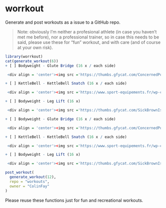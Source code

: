 
<!-- README.md is generated from README.Rmd. Please edit that file -->

# worrkout

Generate and post workouts as a issue to a GitHub repo.

> Note: obviously I’m neither a profesional athlete (in case you haven’t
> met me before), nor a professional trainer, so in case this needs to
> be said, please use these for “fun” workout, and with care (and of
> course at your own risk).

``` r
library(worrkout)
cat(generate_workout(6))
+ [ ] Bodyweight - Glute Bridge (16 x / each side) 

 <div align = 'center'><img src ='https://thumbs.gfycat.com/ConcernedPointedHornet-size_restricted.gif' width = '400px'> </img></div>

+ [ ] KettleBell - KettleBell Snatch (16 x / each side) 

 <div align = 'center'><img src ='https://www.sport-equipements.fr/wp-content/uploads/2018/04/goblet-snatch-kb.gif' width = '400px'> </img></div>

+ [ ] Bodyweight - Leg Lift (16 x) 

 <div align = 'center'><img src ='https://thumbs.gfycat.com/SickBrownIsabellinewheatear-max-1mb.gif' width = '400px'> </img></div>

+ [ ] Bodyweight - Glute Bridge (16 x / each side) 

 <div align = 'center'><img src ='https://thumbs.gfycat.com/ConcernedPointedHornet-size_restricted.gif' width = '400px'> </img></div>

+ [ ] KettleBell - KettleBell Snatch (16 x / each side) 

 <div align = 'center'><img src ='https://www.sport-equipements.fr/wp-content/uploads/2018/04/goblet-snatch-kb.gif' width = '400px'> </img></div>

+ [ ] Bodyweight - Leg Lift (16 x) 

 <div align = 'center'><img src ='https://thumbs.gfycat.com/SickBrownIsabellinewheatear-max-1mb.gif' width = '400px'> </img></div>
```

``` r
post_workout(
  generate_workout(12), 
  repo = "workouts", 
  owner = "ColinFay"
)
```

Please reuse these functions just for fun and recreational workouts.
